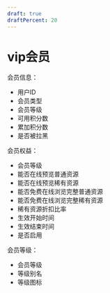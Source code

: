 ```yaml
---
draft: true
draftPercent: 20
---
```


# vip会员

会员信息：

- 用户ID
- 会员类型
- 会员等级
- 可用积分数
- 累加积分数
- 是否被拉黑

会员权益：

- 会员等级
- 能否在线预览普通资源
- 能否在线预览稀有资源
- 能否免费在线浏览完整普通资源
- 能否免费在线浏览完整稀有资源
- 稀有资源折扣比率
- 生效开始时间
- 生效结束时间
- 是否启用

会员等级：

- 会员等级
- 等级别名
- 等级图标
